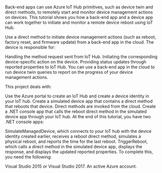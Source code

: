 Back-end apps can use Azure IoT Hub primitives, such as device twin and direct methods, to remotely start and monitor device management actions on devices. This tutorial shows you how a back-end app and a device app can work together to initiate and monitor a remote device reboot using IoT Hub.

Use a direct method to initiate device management actions (such as reboot, factory reset, and firmware update) from a back-end app in the cloud. The device is responsible for:

Handling the method request sent from IoT Hub.
Initiating the corresponding device-specific action on the device.
Providing status updates through reported properties to IoT Hub.
You can use a back-end app in the cloud to run device twin queries to report on the progress of your device management actions.

This project deals with:

Use the Azure portal to create an IoT Hub and create a device identity in your IoT hub.
Create a simulated device app that contains a direct method that reboots that device. Direct methods are invoked from the cloud.
Create a .NET console app that calls the reboot direct method in the simulated device app through your IoT hub.
At the end of this tutorial, you have two .NET console apps:

SimulateManagedDevice, which connects to your IoT hub with the device identity created earlier, receives a reboot direct method, simulates a physical reboot, and reports the time for the last reboot.
TriggerReboot, which calls a direct method in the simulated device app, displays the response, and displays the updated reported properties.
To complete this, you need the following:

Visual Studio 2015 or Visual Studio 2017.
An active Azure account. 
